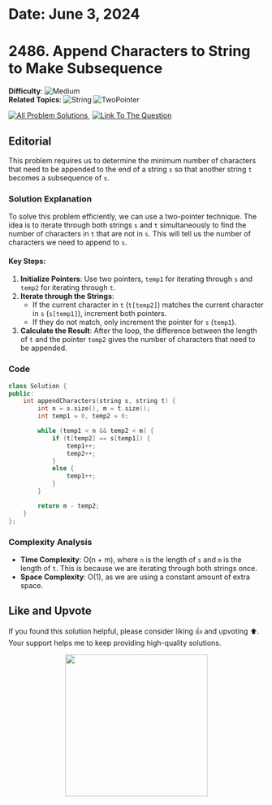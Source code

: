 # **Date**: June 3, 2024

# 2486. Append Characters to String to Make Subsequence

**Difficulty**: ![Medium](https://img.shields.io/badge/Medium-Yellow)  
**Related Topics**: ![String](https://img.shields.io/badge/String-blue) ![TwoPointer](https://img.shields.io/badge/TwoPointer-blue)

<p>
  <a href="https://github.com/Hasheditz/Leetcode-CSES-GFG-Codeforces-Coding-Solutions?tab=readme-ov-file#append-characters-to-string-to-make-subsequence" style="margin-right: 5px;">
    <img src="https://img.shields.io/badge/All%20Problem%20Solutions-green" alt="All Problem Solutions">
  </a>
  <a href="https://leetcode.com/problems/append-characters-to-string-to-make-subsequence/">
    <img src="https://img.shields.io/badge/Link%20To%20The%20Question-blue" alt="Link To The Question">
  </a>
</p>

## Editorial

This problem requires us to determine the minimum number of characters that need to be appended to the end of a string `s` so that another string `t` becomes a subsequence of `s`.

### Solution Explanation

To solve this problem efficiently, we can use a two-pointer technique. The idea is to iterate through both strings `s` and `t` simultaneously to find the number of characters in `t` that are not in `s`. This will tell us the number of characters we need to append to `s`.

#### Key Steps:
1. **Initialize Pointers**: Use two pointers, `temp1` for iterating through `s` and `temp2` for iterating through `t`.
2. **Iterate through the Strings**:
   - If the current character in `t` (`t[temp2]`) matches the current character in `s` (`s[temp1]`), increment both pointers.
   - If they do not match, only increment the pointer for `s` (`temp1`).
3. **Calculate the Result**: After the loop, the difference between the length of `t` and the pointer `temp2` gives the number of characters that need to be appended.

### Code

```cpp
class Solution {
public:
    int appendCharacters(string s, string t) {
        int n = s.size(), m = t.size();
        int temp1 = 0, temp2 = 0;

        while (temp1 < n && temp2 < m) {
            if (t[temp2] == s[temp1]) {
                temp1++;
                temp2++;
            } 
			else {
                temp1++;
            }
        }

        return m - temp2;
    }
};
```
### Complexity Analysis
- **Time Complexity**: O(n + m), where `n` is the length of `s` and `m` is the length of `t`. This is because we are iterating through both strings once.
- **Space Complexity**: O(1), as we are using a constant amount of extra space.

## Like and Upvote

If you found this solution helpful, please consider liking 👍 and upvoting ⬆️. Your support helps me to keep providing high-quality solutions.

<p align="center">
  <img src="https://preview.redd.it/petition-to-change-the-upvote-and-downvote-button-to-like-v0-jbrdq402054c1.jpg?width=640&crop=smart&auto=webp&s=8225d21c98a245f44fd6c1f74a4c6c67f0061f25" width="280">
</p>
